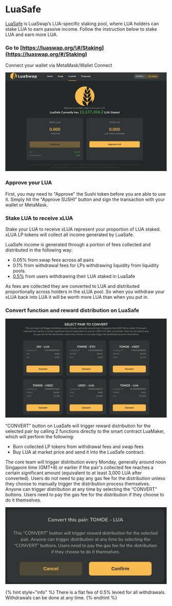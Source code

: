 # LuaSafe

[LuaSafe](https://luaswap.org/#/Staking) is LuaSwap’s LUA-specific staking pool, where LUA holders can stake LUA to earn passive income. Follow the instruction below to stake LUA and earn more LUA.

### Go to [https://luaswap.org/\#/Staking](https://luaswap.org/#/Staking)

Connect your wallet via MetaMask/Wallet Connect

![](../.gitbook/assets/screen-shot-2020-11-13-at-9.38.01-am.png)

### Approve your LUA

First, you may need to "Approve" the Sushi token before you are able to use it. Simply hit the "Approve SUSHI" button and sign the transaction with your wallet or MetaMask.

### Stake LUA to receive xLUA

Stake your LUA to receive xLUA represent your  proportion of LUA staked. xLUA LP tokens will collect all income generated by LuaSafe. 

LuaSafe income is generated through a portion of fees collected and distributed in the following way:

* 0.05% from swap fees across all pairs 
* 0.1% from withdrawal fees for LPs withdrawing liquidity from liquidity pools.
* [0.5%](https://snapshot.luaswap.org/#/luaswap/proposal/QmRheZC6Ap1u2myBkL3CAbKft6Lnw4oHvEDh1RDAuNK8iA) from users withdrawing their LUA staked in LuaSafe

As fees are collected they are converted to LUA and distributed proportionally across holders in the xLUA pool. So when you withdraw your xLUA back into LUA it will be worth more LUA than when you put in.

### Convert function and reward distribution on LuaSafe

![](../.gitbook/assets/screen-shot-2020-11-13-at-9.38.16-am.png)

“CONVERT" button on LuaSafe will trigger reward distribution for the selected pair by calling 2 functions directly to the smart contract LuaMaker, which will perform the following:

* Burn collected LP tokens from withdrawal fees and swap fees
* Buy LUA at market price and send it into the LuaSafe contract.

The core team will trigger distribution every Monday, generally around noon Singapore time \(GMT+8\) or earlier if the pair's collected fee reaches a certain significant amount \(equivalent to at least 3,000 LUA after converted\). Users do not need to pay any gas fee for the distribution unless they choose to manually trigger the distribution process themselves. Anyone can trigger distribution at any time by selecting the “CONVERT" buttons. Users need to pay the gas fee for the distribution if they choose to do it themselves.

![](../.gitbook/assets/screen-shot-2020-11-13-at-9.47.26-am.png)

{% hint style="info" %}
There is a flat fee of 0.5% levied for all withdrawals. Withdrawals can be done at any time.
{% endhint %}





